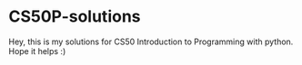 # CS50P-solutions
Hey, this is my solutions for CS50 Introduction to Programming with python. Hope it helps :)
